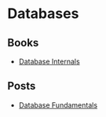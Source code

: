 # Databases

## Books

- [Database Internals](https://www.databass.dev/)


## Posts

- [Database Fundamentals](https://tontinton.com/posts/database-fundementals/)
